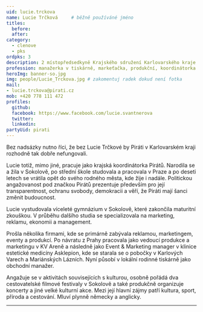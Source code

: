 ```yaml
---
uid: lucie.trckova
name: Lucie Trčková  	# běžně používáné jméno
titles:
  before: 
  after:
category:
  - clenove
  - pks
ordpks: 3
description: 2 místopředsedkyně Krajského sdružení Karlovarského kraje
profession: manažerka v tiskárně, markeťačka, produkční, koordinátorka Pirátů Karlovarského kraje
heroImg: banner-so.jpg
img: people/Lucie_Trckova.jpg # zakomentuj radek dokud není fotka
mail:
- lucie.trckova@pirati.cz
mob: +420 778 111 472
profiles:
  github:
  facebook: https://www.facebook.com/lucie.svantnerova
  twitter:
  linkedin:
partyUid: pirati
---
```


Bez nadsázky nutno říci, že bez Lucie Trčkové by Piráti v Karlovarském kraji rozhodně tak dobře nefungovali.  
  
Lucie totiž, mimo jiné, pracuje jako krajská koordinátorka Pirátů. Narodila se a žila v Sokolově, po střední škole studovala a pracovala v Praze a po deseti letech se vrátila opět do svého rodného města, kde žije i nadále. Politickou angažovanost pod značkou Pirátů prezentuje především pro její transparentnost, ochranu svobody, demokracii a věří, že Piráti mají šanci změnit budoucnost.  
  
Lucie vystudovala víceleté gymnázium v Sokolově, které zakončila maturitní zkouškou. V průběhu dalšího studia se specializovala na marketing, reklamu, ekonomii a management.  
  
Prošla několika firmami, kde se primárně zabývala reklamou, marketingem, eventy a produkcí. Po návratu z Prahy pracovala jako vedoucí produkce a marketingu v KV Areně a následně jako Event & Marketing manager v klinice estetické medicíny Asklepion, kde se starala se o pobočky v Karlových Varech a Mariánských Lázních. Nyní působí v lokální rodinné tiskárně jako obchodní manažer.  
  
Angažuje se v aktivitách souvisejících s kulturou, osobně pořádá dva cestovatelské filmové festivaly v Sokolově a také produkčně organizuje koncerty a jiné velké kulturní akce. Mezi její hlavní zájmy patří kultura, sport, příroda a cestování. Mluví plynně německy a anglicky.

---

